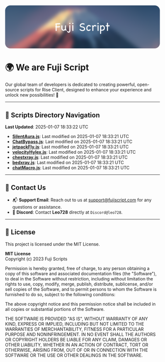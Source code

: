 ![Banner](.github/b.webp)

# 🌍 **We are Fuji Script**

Our global team of developers is dedicated to creating powerful, open-source scripts for Rise Client, designed to enhance your experience and unlock new possibilities! 🌟

---
<!-- SCRIPTS_NAVIGATION_START -->
## 📂 **Scripts Directory Navigation**

**Last Updated**: 2025-01-07 18:33:22 UTC

- **[SilentAura.js](scripts/SilentAura.js)**: Last modified on 2025-01-07 18:33:21 UTC
- **[ChatBypass.js](scripts/ChatBypass.js)**: Last modified on 2025-01-07 18:33:21 UTC
- **[jetpackFly.js](scripts/jetpackFly.js)**: Last modified on 2025-01-07 18:33:21 UTC
- **[velocityHylex.js](scripts/velocityHylex.js)**: Last modified on 2025-01-07 18:33:21 UTC
- **[chestxray.js](scripts/chestxray.js)**: Last modified on 2025-01-07 18:33:21 UTC
- **[bedxray.js](scripts/bedxray.js)**: Last modified on 2025-01-07 18:33:21 UTC
- **[chatMacro.js](scripts/chatMacro.js)**: Last modified on 2025-01-07 18:33:21 UTC

<!-- SCRIPTS_NAVIGATION_END -->

---

## 💬 **Contact Us**  
- 📬 **Support Email**: Reach out to us at [support@fujiscript.com](mailto:support@fujiscript.com) for any questions or assistance.  
- 💬 **Discord**: Contact **Leo728** directly at `Discord@leo728`.

---

## 📜 **License**

This project is licensed under the MIT License.  

**MIT License**  
Copyright (c) 2023 Fuji Scripts  

Permission is hereby granted, free of charge, to any person obtaining a copy of this software and associated documentation files (the "Software"), to deal in the Software without restriction, including without limitation the rights to use, copy, modify, merge, publish, distribute, sublicense, and/or sell copies of the Software, and to permit persons to whom the Software is furnished to do so, subject to the following conditions:  

The above copyright notice and this permission notice shall be included in all copies or substantial portions of the Software.  

THE SOFTWARE IS PROVIDED "AS IS", WITHOUT WARRANTY OF ANY KIND, EXPRESS OR IMPLIED, INCLUDING BUT NOT LIMITED TO THE WARRANTIES OF MERCHANTABILITY, FITNESS FOR A PARTICULAR PURPOSE AND NONINFRINGEMENT. IN NO EVENT SHALL THE AUTHORS OR COPYRIGHT HOLDERS BE LIABLE FOR ANY CLAIM, DAMAGES OR OTHER LIABILITY, WHETHER IN AN ACTION OF CONTRACT, TORT OR OTHERWISE, ARISING FROM, OUT OF OR IN CONNECTION WITH THE SOFTWARE OR THE USE OR OTHER DEALINGS IN THE SOFTWARE.  
